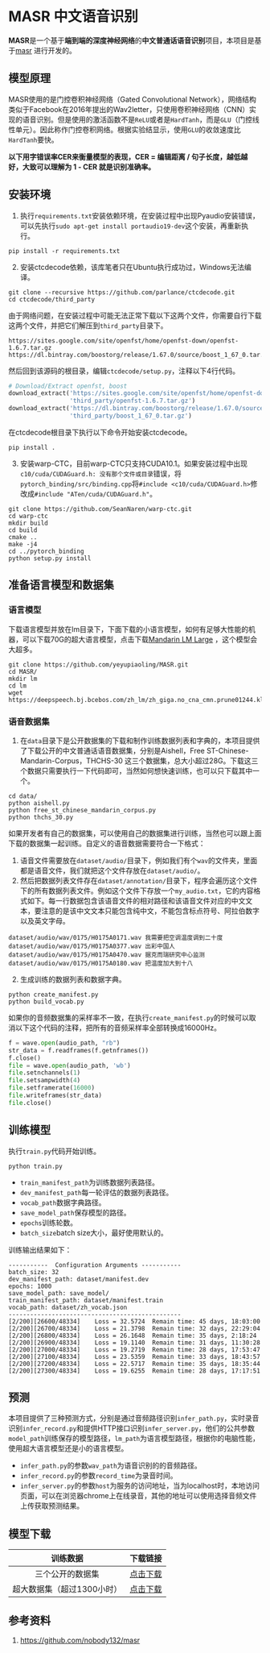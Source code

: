 # MASR 中文语音识别

**MASR**是一个基于**端到端的深度神经网络**的**中文普通话语音识别**项目，本项目是基于[masr](https://github.com/nobody132/masr) 进行开发的。
## 模型原理

MASR使用的是门控卷积神经网络（Gated Convolutional Network），网络结构类似于Facebook在2016年提出的Wav2letter，只使用卷积神经网络（CNN）实现的语音识别。但是使用的激活函数不是`ReLU`或者是`HardTanh`，而是`GLU`（门控线性单元）。因此称作门控卷积网络。根据实验结显示，使用`GLU`的收敛速度比`HardTanh`要快。

**以下用字错误率CER来衡量模型的表现，CER = 编辑距离 / 句子长度，越低越好，大致可以理解为 1 - CER 就是识别准确率。**

## 安装环境

1. 执行`requirements.txt`安装依赖环境，在安装过程中出现Pyaudio安装错误，可以先执行`sudo apt-get install portaudio19-dev`这个安装，再重新执行。
```shell script
pip install -r requirements.txt
```

2. 安装ctcdecode依赖，该库笔者只在Ubuntu执行成功过，Windows无法编译。
```shell script
git clone --recursive https://github.com/parlance/ctcdecode.git
cd ctcdecode/third_party
```

由于网络问题，在安装过程中可能无法正常下载以下这两个文件，你需要自行下载这两个文件，并把它们解压到`third_party`目录下。
```shell script
https://sites.google.com/site/openfst/home/openfst-down/openfst-1.6.7.tar.gz
https://dl.bintray.com/boostorg/release/1.67.0/source/boost_1_67_0.tar.gz
```

然后回到该源码的根目录，编辑`ctcdecode/setup.py`，注释以下4行代码。
```python
# Download/Extract openfst, boost
download_extract('https://sites.google.com/site/openfst/home/openfst-down/openfst-1.6.7.tar.gz',
                 'third_party/openfst-1.6.7.tar.gz')
download_extract('https://dl.bintray.com/boostorg/release/1.67.0/source/boost_1_67_0.tar.gz',
                 'third_party/boost_1_67_0.tar.gz')
```

在ctcdecode根目录下执行以下命令开始安装ctcdecode。
```shell script
pip install .
```

3. 安装warp-CTC，目前warp-CTC只支持CUDA10.1。如果安装过程中出现`c10/cuda/CUDAGuard.h: 没有那个文件或目录`错误，将`pytorch_binding/src/binding.cpp`将`#include <c10/cuda/CUDAGuard.h>`修改成`#include "ATen/cuda/CUDAGuard.h"`。
```shell script
git clone https://github.com/SeanNaren/warp-ctc.git
cd warp-ctc
mkdir build
cd build
cmake ..
make -j4
cd ../pytorch_binding
python setup.py install
```
## 准备语言模型和数据集

### 语言模型
下载语言模型并放在lm目录下，下面下载的小语言模型，如何有足够大性能的机器，可以下载70G的超大语言模型，点击下载[Mandarin LM Large](https://deepspeech.bj.bcebos.com/zh_lm/zhidao_giga.klm) ，这个模型会大超多。
```shell script
git clone https://github.com/yeyupiaoling/MASR.git
cd MASR/
mkdir lm
cd lm
wget https://deepspeech.bj.bcebos.com/zh_lm/zh_giga.no_cna_cmn.prune01244.klm
```

### 语音数据集
1. 在`data`目录下是公开数据集的下载和制作训练数据列表和字典的，本项目提供了下载公开的中文普通话语音数据集，分别是Aishell，Free ST-Chinese-Mandarin-Corpus，THCHS-30 这三个数据集，总大小超过28G。下载这三个数据只需要执行一下代码即可，当然如何想快速训练，也可以只下载其中一个。
```shell script
cd data/
python aishell.py
python free_st_chinese_mandarin_corpus.py
python thchs_30.py
```

如果开发者有自己的数据集，可以使用自己的数据集进行训练，当然也可以跟上面下载的数据集一起训练。自定义的语音数据需要符合一下格式：
1. 语音文件需要放在`dataset/audio/`目录下，例如我们有个`wav`的文件夹，里面都是语音文件，我们就把这个文件存放在`dataset/audio/`。
2. 然后把数据列表文件存在`dataset/annotation/`目录下，程序会遍历这个文件下的所有数据列表文件。例如这个文件下存放一个`my_audio.txt`，它的内容格式如下。每一行数据包含该语音文件的相对路径和该语音文件对应的中文文本，要注意的是该中文文本只能包含纯中文，不能包含标点符号、阿拉伯数字以及英文字母。
```shell script
dataset/audio/wav/0175/H0175A0171.wav 我需要把空调温度调到二十度
dataset/audio/wav/0175/H0175A0377.wav 出彩中国人
dataset/audio/wav/0175/H0175A0470.wav 据克而瑞研究中心监测
dataset/audio/wav/0175/H0175A0180.wav 把温度加大到十八
```

2. 生成训练的数据列表和数据字典。
```shell script
python create_manifest.py
python build_vocab.py
```

如果你的音频数据集的采样率不一致，在执行`create_manifest.py`的时候可以取消以下这个代码的注释，把所有的音频采样率全部转换成16000Hz。
```python
f = wave.open(audio_path, "rb")
str_data = f.readframes(f.getnframes())
f.close()
file = wave.open(audio_path, 'wb')
file.setnchannels(1)
file.setsampwidth(4)
file.setframerate(16000)
file.writeframes(str_data)
file.close()
```

## 训练模型

执行`train.py`代码开始训练。
```shell script
python train.py
```

 - `train_manifest_path`为训练数据列表路径。
 - `dev_manifest_path`每一轮评估的数据列表路径。
 - `vocab_path`数据字典路径。
 - `save_model_path`保存模型的路径。
 - `epochs`训练轮数。
 - `batch_size`batch size大小，最好使用默认的。
 
训练输出结果如下：
```
-----------  Configuration Arguments -----------
batch_size: 32
dev_manifest_path: dataset/manifest.dev
epochs: 1000
save_model_path: save_model/
train_manifest_path: dataset/manifest.train
vocab_path: dataset/zh_vocab.json
------------------------------------------------
[2/200][26600/48334]	Loss = 32.5724	Remain time: 45 days, 18:03:00
[2/200][26700/48334]	Loss = 21.3798	Remain time: 32 days, 22:29:04
[2/200][26800/48334]	Loss = 26.1648	Remain time: 35 days, 2:18:24
[2/200][26900/48334]	Loss = 19.1140	Remain time: 31 days, 11:30:28
[2/200][27000/48334]	Loss = 19.2719	Remain time: 28 days, 17:53:47
[2/200][27100/48334]	Loss = 23.5359	Remain time: 33 days, 18:43:57
[2/200][27200/48334]	Loss = 22.5717	Remain time: 35 days, 18:35:44
[2/200][27300/48334]	Loss = 19.6255	Remain time: 28 days, 17:17:51
```

## 预测
本项目提供了三种预测方式，分别是通过音频路径识别`infer_path.py`，实时录音识别`infer_record.py`和提供HTTP接口识别`infer_server.py`，他们的公共参数`model_path`训练保存的模型路径，`lm_path`为语言模型路径，根据你的电脑性能，使用超大语言模型还是小的语言模型。

 - `infer_path.py`的参数`wav_path`为语音识别的的音频路径。
 - `infer_record.py`的参数`record_time`为录音时间。
 - `infer_server.py`的参数`host`为服务的访问地址，当为localhost时，本地访问页面，可以在浏览器chrome上在线录音，其他的地址可以使用选择音频文件上传获取预测结果。
 
 
## 模型下载
| 训练数据 | 下载链接 |
| :---: | :---: |
| 三个公开的数据集 | [点击下载](https://download.csdn.net/download/qq_33200967/14028460) |
| 超大数据集（超过1300小时） | [点击下载](https://download.csdn.net/download/qq_33200967/16200011) |

## 参考资料
1. https://github.com/nobody132/masr
